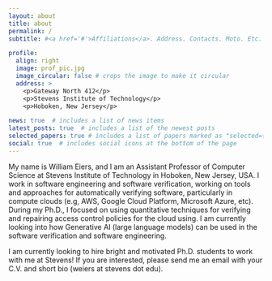 ```yaml
---
layout: about
title: about
permalink: /
subtitle: #<a href='#'>Affiliations</a>. Address. Contacts. Moto. Etc.

profile:
  align: right
  image: prof_pic.jpg
  image_circular: false # crops the image to make it circular
  address: >
    <p>Gateway North 412</p>
    <p>Stevens Institute of Technology</p>
    <p>Hoboken, New Jersey</p>

news: true  # includes a list of news items
latest_posts: true  # includes a list of the newest posts
selected_papers: true # includes a list of papers marked as "selected={true}"
social: true  # includes social icons at the bottom of the page
---
```


My name is William Eiers, and I am an Assistant Professor of Computer Science at Stevens Institute of Technology in Hoboken, New Jersey, USA. I work in software engineering and software verification, working on tools and approaches for automatically verifying software, particularly in compute clouds (e.g, AWS, Google Cloud Platform, Microsoft Azure, etc). During my Ph.D., I focused on using quantitative techniques for verifying and repairing access control policies for the cloud using. I am currently looking into how Generative AI (large language models) can be used in the software verification and software engineering.

I am currently looking to hire bright and motivated Ph.D. students to work with me at Stevens! If you are interested, please send me an email with your C.V. and short bio (weiers at stevens dot edu).

<!-- Write your biography here. Tell the world about yourself. Link to your favorite [subreddit](http://reddit.com). You can put a picture in, too. The code is already in, just name your picture `prof_pic.jpg` and put it in the `img/` folder.

Put your address / P.O. box / other info right below your picture. You can also disable any of these elements by editing `profile` property of the YAML header of your `_pages/about.md`. Edit `_bibliography/papers.bib` and Jekyll will render your [publications page](/al-folio/publications/) automatically.

Link to your social media connections, too. This theme is set up to use [Font Awesome icons](http://fortawesome.github.io/Font-Awesome/) and [Academicons](https://jpswalsh.github.io/academicons/), like the ones below. Add your Facebook, Twitter, LinkedIn, Google Scholar, or just disable all of them. -->
